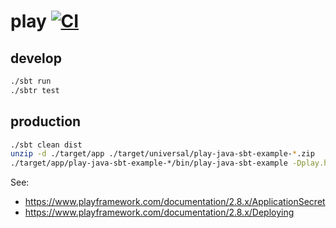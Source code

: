 # play [![CI](https://github.com/daggerok/akka-cluster/workflows/%20CI/badge.svg)](https://github.com/daggerok/akka-cluster/actions?query=workflow%3A%22+CI%22)

## develop

```bash
./sbt run
./sbtr test
```

## production

```bash
./sbt clean dist
unzip -d ./target/app ./target/universal/play-java-sbt-example-*.zip
./target/app/play-java-sbt-example-*/bin/play-java-sbt-example -Dplay.http.secret.key=ad31779d4ee49d5ad5162bf1429c32e2e9933f3b
```

See:

* https://www.playframework.com/documentation/2.8.x/ApplicationSecret
* https://www.playframework.com/documentation/2.8.x/Deploying
